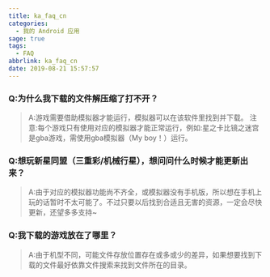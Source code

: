 ```yaml
---
title: ka_faq_cn
categories:
  - 我的 Android 应用
sage: true
tags:
  - FAQ
abbrlink: ka_faq_cn
date: 2019-08-21 15:57:57
---
```

### Q:为什么我下载的文件解压缩了打不开？  
>A:游戏需要借助模拟器才能运行，模拟器可以在该软件里找到并下载。  注意:每个游戏只有使用对应的模拟器才能正常运行，例如:星之卡比镜之迷宫是gba游戏，需使用gba模拟器（My boy！）运行。

### Q:想玩新星同盟（三重彩/机械行星），想问问什么时候才能更新出来？  
>A:由于对应的模拟器功能尚不齐全，或模拟器没有手机版，所以想在手机上玩的话暂时不太可能了。不过只要以后找到合适且无害的资源，一定会尽快更新，还望多多支持~

### Q:我下载的游戏放在了哪里？  
>A:由于机型不同，可能文件存放位置存在或多或少的差异，如果想要找到下载的文件最好依靠文件搜索来找到文件所在的目录。
